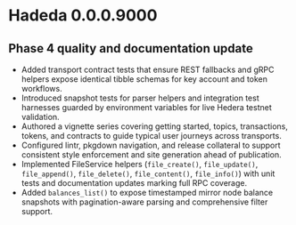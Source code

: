 # Hadeda 0.0.0.9000

## Phase 4 quality and documentation update

- Added transport contract tests that ensure REST fallbacks and gRPC helpers
  expose identical tibble schemas for key account and token workflows.
- Introduced snapshot tests for parser helpers and integration test harnesses
  guarded by environment variables for live Hedera testnet validation.
- Authored a vignette series covering getting started, topics, transactions,
  tokens, and contracts to guide typical user journeys across transports.
- Configured lintr, pkgdown navigation, and release collateral to support
  consistent style enforcement and site generation ahead of publication.
- Implemented FileService helpers (`file_create()`, `file_update()`,
  `file_append()`, `file_delete()`, `file_content()`, `file_info()`) with unit
  tests and documentation updates marking full RPC coverage.
- Added `balances_list()` to expose timestamped mirror node balance snapshots
  with pagination-aware parsing and comprehensive filter support.
